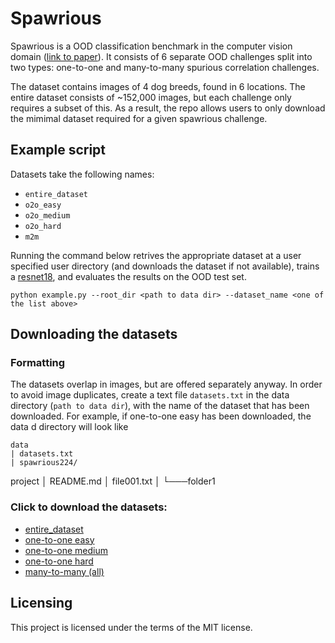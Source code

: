 # Spawrious

Spawrious is a OOD classification benchmark in the computer vision domain ([link to paper](https://arxiv.org/abs/2303.05470)). It consists of 6 separate OOD challenges split into two types: one-to-one and many-to-many spurious correlation challenges.

The dataset contains images of 4 dog breeds, found in 6 locations. The entire dataset consists of ~152,000 images, but each challenge only requires a subset of this. As a result, the repo allows users to only download the mimimal dataset required for a given spawrious challenge. 

## Example script

Datasets take the following names: 
- `entire_dataset` 
- `o2o_easy`
- `o2o_medium`
- `o2o_hard`
- `m2m` 
 
Running the command below retrives the appropriate dataset at a user specified user directory (and downloads the dataset if not available), trains a [resnet18](https://pytorch.org/hub/pytorch_vision_resnet/), and evaluates the results on the OOD test set.

```
python example.py --root_dir <path to data dir> --dataset_name <one of the list above>
```

## Downloading the datasets

### Formatting

The datasets overlap in images, but are offered separately anyway. In order to avoid image duplicates, create a text file `datasets.txt` in the data directory (`path to data dir`), with the name of the dataset that has been downloaded. For example, if one-to-one easy has been downloaded, the data d directory will look like

```
data
| datasets.txt
| spawrious224/
```

project
│   README.md
│   file001.txt
│
└───folder1

### Click to download the datasets:
- [entire_dataset](https://www.dropbox.com/s/e40j553480h3f3s/spawrious224.tar.gz?dl=1)
- [one-to-one easy](https://www.dropbox.com/s/kwhiv60ihxe3owy/spawrious__o2o_easy.tar.gz?dl=1)
- [one-to-one medium](https://www.dropbox.com/s/x03gkhdwar5kht4/spawrious224__o2o_medium.tar.gz?dl=1)
- [one-to-one hard](https://www.dropbox.com/s/p1ry121m2gjj158/spawrious__o2o_hard.tar.gz?dl=1)
- [many-to-many (all)](https://www.dropbox.com/s/5usem63nfub266y/spawrious__m2m.tar.gz?dl=1)

## Licensing

This project is licensed under the terms of the MIT license.
